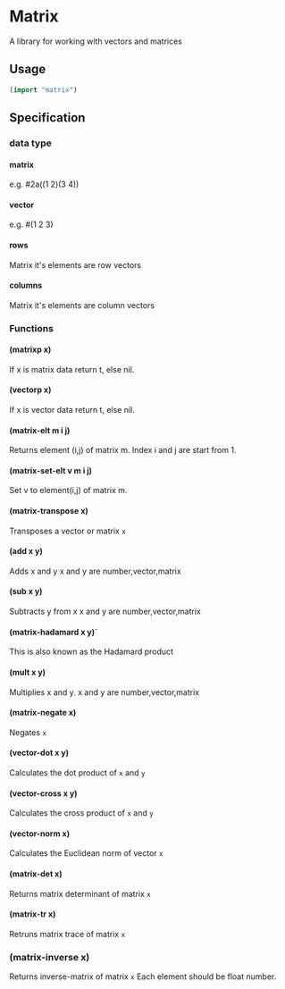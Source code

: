 # Matrix
A library for working with vectors and matrices

## Usage

```lisp
(import "matrix")
```

## Specification


### data type

#### matrix
e.g. #2a((1 2)(3 4))
#### vector
e.g. #(1 2 3)
#### rows
Matrix it's elements are row vectors
#### columns
Matrix it's elements are column vectors

### Functions

#### (matrixp x)
If x is matrix data return t, else nil.

#### (vectorp x)
If x is vector data return t, else nil.

#### (matrix-elt m i j)
Returns element (i,j) of matrix m. Index i and j are start from 1. 

#### (matrix-set-elt v m i j)
Set v to element(i,j) of matrix m.

#### (matrix-transpose x)
Transposes a vector or matrix `x`

#### (add x y)
Adds x and y
x and y are number,vector,matrix

#### (sub x y)
Subtracts y from x
x and y are number,vector,matrix

#### (matrix-hadamard x y)`
This is also known as the Hadamard product

#### (mult x y)
Multiplies x and y.
x and y are number,vector,matrix

#### (matrix-negate x)
Negates `x`

#### (vector-dot x y)
Calculates the dot product of `x` and `y`

#### (vector-cross x y)
Calculates the cross product of `x` and `y`

#### (vector-norm x)
Calculates the Euclidean norm of vector `x`

#### (matrix-det x)
Returns matrix determinant of matrix `x`

#### (matrix-tr x)
Retruns matrix trace of matrix `x`

### (matrix-inverse x)
Returns inverse-matrix of matrix `x`
Each element should be float number.